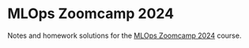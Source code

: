 # MLOps Zoomcamp 2024

Notes and homework solutions for the [MLOps Zoomcamp 2024](https://github.com/DataTalksClub/mlops-zoomcamp) course.